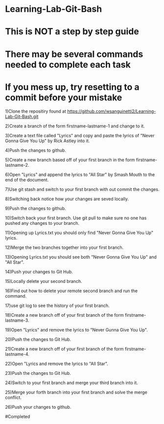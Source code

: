 # Learning-Lab-Git-Bash
# This is NOT a step by step guide
# There may be several commands needed to complete each task
# If you mess up, try resetting to a commit before your mistake

1)Clone the repositiry found at https://github.com/wsanguinetti2/Learning-Lab-Git-Bash.git

2)Create a branch of the form firstname-lastname-1 and change to it.

3)Create a text file called "Lyrics" and copy and paste the lyrics of "Never Gonna Give You Up" by Rick Astley into it.

4)Push the changes to github.

5)Create a new branch based off of your first branch in the form firstname-lastname-2.

6)Open "Lyrics" and append the lyrics to "All Star" by Smash Mouth to the end of the document. 

7)Use git stash and switch to your first branch with out commit the changes.

8)Switching back notice how your changes are seved locally.

9)Push the changes to github.

10)Switch back your first branch. Use git pull to make sure no one has pushed any changes to your branch.

11)Opening up Lyrics.txt you should only find "Never Gonna Give You Up" lyrics. 

12)Merge the two branches together into your first branch.

13)Opening Lyrics.txt you should see both "Never Gonna Give You Up" and "All Star". 

14)Push your changes to Git Hub.

15)Locally delete your second branch.

16)Find out how to delete your remote second branch and run the command.

17)use git log to see the history of your first branch.

18)Create a new branch off of your first branch of the form firstname-lastname-3.

19)Open "Lyrics" and remove the lyrics to "Never Gunna Give You Up".

20)Push the changes to Git Hub.

21)Create a new branch off of your first branch of the form firstname-lastname-4.

22)Open "Lyrics and remove the lyrics to "All Star".

23)Push the changes to Git Hub.

24)Switch to your first branch and merge your third branch into it.

25)Merge your forth branch into your first branch and solve the merge conflict.

26)Push your changes to github.


#Completed